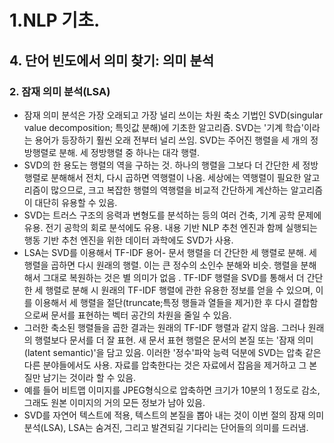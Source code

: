 # 1.NLP 기초.
## 4. 단어 빈도에서 의미 찾기: 의미 분석
### 2. 잠재 의미 분석(LSA)
- 잠재 의미 분석은 가장 오래되고 가장 널리 쓰이는 차원 축소 기법인 SVD(singular value decomposition; 특잇값 분해)에 기초한 알고리즘. SVD는 '기계 학습'이라는 용어가 등장하기 훨씬 오래 전부터 널리 쓰임. SVD는 주어진 행렬을 세 개의 정방행렬로 분해. 세 정방행렬 중 하나는 대각 행렬.
- SVD의 한 용도는 행렬의 역을 구하는 것. 하나의 행렬을 그보다 더 간단한 세 정방행렬로 분해해서 전치, 다시 곱하면 역행렬이 나옴. 세상에는 역행렬이 필요한 알고리즘이 많으므로, 크고 복잡한 행렬의 역행렬을 비교적 간단하게 계산하는 알고리즘이 대단히 유용할 수 있음.
- SVD는 트러스 구조의 응력과 변형도를 분석하는 등의 여러 건축, 기계 공학 문제에 유용. 전기 공학의 회로 분석에도 유용. 내용 기반 NLP 추천 엔진과 함께 실행되는 행동 기반 추천 엔진을 위한 데이터 과학에도 SVD가 사용.
- LSA는 SVD를 이용해서 TF-IDF 용어- 문서 행렬을 더 간단한 세 행렬로 분해. 세 행렬을 곱하면 다시 원래의 행렬. 이는 큰 정수의 소인수 분해와 비슷. 행렬을 분해해서 그대로 복원하는 것은 별 의미가 없음 . TF-IDF 행렬을 SVD를 통해서 더 간단한 세 행렬로 분해 시 원래의 TF-IDF 행렬에 관한 유용한 정보를 얻을 수 있으며, 이를 이용해서 세 행렬을 절단(truncate;특정 행들과 열들을 제거)한 후 다시 결합함으로써 문서를 표현하는 벡터 공간의 차원을 줄일 수 있음. 
- 그러한 축소된 행렬들을 곱한 결과는 원래의 TF-IDF 행렬과 같지 않음. 그러나 원래의 행렬보다 문서를 더 잘 표현. 새 문서 표현 행렬은 문서의 본질 또는 '잠재 의미(latent semantic)'을 담고 있음. 이러한 '정수'파악 능력 덕분에 SVD는 압축 같은 다른 분야들에서도 사용. 자료를 압축한다는 것은 자료에서 잡음을 제거하고 그 본질만 남기는 것이라 할 수 있음.
- 예를 들어 비트맵 이미지를 JPEG형식으로 압축하면 크기가 10분의 1 정도로 감소, 그래도 원본 이미지의 거의 모든 정보가 남아 있음.
- SVD를 자연어 텍스트에 적용, 텍스트의 본질을 뽑아 내는 것이 이번 절의 잠재 의미 분석(LSA), LSA는 숨겨진, 그리고 발견되길 기다리는 단어들의 의미를 드러냄.